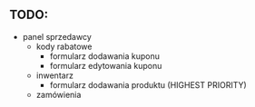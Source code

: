 ## TODO:
- panel sprzedawcy
	- kody rabatowe
		- formularz dodawania kuponu
		- formularz edytowania kuponu
	- inwentarz
		- formularz dodawania produktu (HIGHEST PRIORITY)
	- zamówienia
